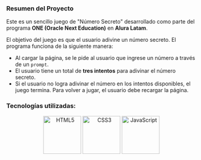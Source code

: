 ### Resumen del Proyecto

Este es un sencillo juego de "Número Secreto" desarrollado como parte del programa **ONE (Oracle Next Education)** en **Alura Latam**.

El objetivo del juego es que el usuario adivine un número secreto. El programa funciona de la siguiente manera:

* Al cargar la página, se le pide al usuario que ingrese un número a través de un `prompt`.
* El usuario tiene un total de **tres intentos** para adivinar el número secreto.
* Si el usuario no logra adivinar el número en los intentos disponibles, el juego termina. Para volver a jugar, el usuario debe recargar la página.

### Tecnologías utilizadas:

<div align="center">
  <img src="https://cdn.jsdelivr.net/gh/devicons/devicon@latest/icons/html5/html5-original.svg" height="100" alt="HTML5" />
  <img src="https://cdn.jsdelivr.net/gh/devicons/devicon@latest/icons/css3/css3-original.svg" height="100" alt="CSS3" />
  <img src="https://cdn.jsdelivr.net/gh/devicons/devicon@latest/icons/javascript/javascript-original.svg" height="100" alt="JavaScript" />
</div>
